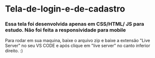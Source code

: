 ﻿# Tela-de-login-e-de-cadastro
<h3>Essa tela foi desenvolvida apenas em CSS/HTML/ JS para estudo. Não foi feita a responsividade para mobile</h3>

<p>Para rodar em sua maquina, baixe o arquivo zip e baixe a extensão "Live Server" no seu VS CODE e após clique em "live server" no canto inferior direito. :) </p>
